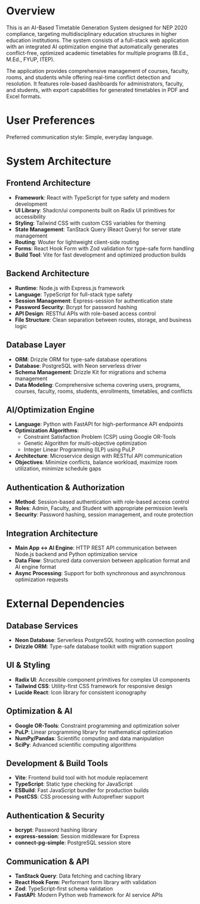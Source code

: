 # Overview

This is an AI-Based Timetable Generation System designed for NEP 2020 compliance, targeting multidisciplinary education structures in higher education institutions. The system consists of a full-stack web application with an integrated AI optimization engine that automatically generates conflict-free, optimized academic timetables for multiple programs (B.Ed., M.Ed., FYUP, ITEP).

The application provides comprehensive management of courses, faculty, rooms, and students while offering real-time conflict detection and resolution. It features role-based dashboards for administrators, faculty, and students, with export capabilities for generated timetables in PDF and Excel formats.

# User Preferences

Preferred communication style: Simple, everyday language.

# System Architecture

## Frontend Architecture
- **Framework**: React with TypeScript for type safety and modern development
- **UI Library**: Shadcn/ui components built on Radix UI primitives for accessibility
- **Styling**: Tailwind CSS with custom CSS variables for theming
- **State Management**: TanStack Query (React Query) for server state management
- **Routing**: Wouter for lightweight client-side routing
- **Forms**: React Hook Form with Zod validation for type-safe form handling
- **Build Tool**: Vite for fast development and optimized production builds

## Backend Architecture
- **Runtime**: Node.js with Express.js framework
- **Language**: TypeScript for full-stack type safety
- **Session Management**: Express-session for authentication state
- **Password Security**: Bcrypt for password hashing
- **API Design**: RESTful APIs with role-based access control
- **File Structure**: Clean separation between routes, storage, and business logic

## Database Layer
- **ORM**: Drizzle ORM for type-safe database operations
- **Database**: PostgreSQL with Neon serverless driver
- **Schema Management**: Drizzle Kit for migrations and schema management
- **Data Modeling**: Comprehensive schema covering users, programs, courses, faculty, rooms, students, enrollments, timetables, and conflicts

## AI/Optimization Engine
- **Language**: Python with FastAPI for high-performance API endpoints
- **Optimization Algorithms**: 
  - Constraint Satisfaction Problem (CSP) using Google OR-Tools
  - Genetic Algorithm for multi-objective optimization
  - Integer Linear Programming (ILP) using PuLP
- **Architecture**: Microservice design with RESTful API communication
- **Objectives**: Minimize conflicts, balance workload, maximize room utilization, minimize schedule gaps

## Authentication & Authorization
- **Method**: Session-based authentication with role-based access control
- **Roles**: Admin, Faculty, and Student with appropriate permission levels
- **Security**: Password hashing, session management, and route protection

## Integration Architecture
- **Main App ↔ AI Engine**: HTTP REST API communication between Node.js backend and Python optimization service
- **Data Flow**: Structured data conversion between application format and AI engine format
- **Async Processing**: Support for both synchronous and asynchronous optimization requests

# External Dependencies

## Database Services
- **Neon Database**: Serverless PostgreSQL hosting with connection pooling
- **Drizzle ORM**: Type-safe database toolkit with migration support

## UI & Styling
- **Radix UI**: Accessible component primitives for complex UI components
- **Tailwind CSS**: Utility-first CSS framework for responsive design
- **Lucide React**: Icon library for consistent iconography

## Optimization & AI
- **Google OR-Tools**: Constraint programming and optimization solver
- **PuLP**: Linear programming library for mathematical optimization
- **NumPy/Pandas**: Scientific computing and data manipulation
- **SciPy**: Advanced scientific computing algorithms

## Development & Build Tools
- **Vite**: Frontend build tool with hot module replacement
- **TypeScript**: Static type checking for JavaScript
- **ESBuild**: Fast JavaScript bundler for production builds
- **PostCSS**: CSS processing with Autoprefixer support

## Authentication & Security
- **bcrypt**: Password hashing library
- **express-session**: Session middleware for Express
- **connect-pg-simple**: PostgreSQL session store

## Communication & API
- **TanStack Query**: Data fetching and caching library
- **React Hook Form**: Performant form library with validation
- **Zod**: TypeScript-first schema validation
- **FastAPI**: Modern Python web framework for AI service APIs
